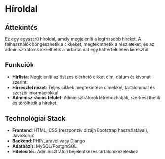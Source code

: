 # Híroldal

## Áttekintés
Ez egy egyszerű híroldal, amely megjeleníti a legfrissebb híreket. A felhasználók böngészhetik a cikkeket, megtekinthetik a részleteket, és az adminisztrátorok kezelhetik a hírtartalmat egy háttérfelületen keresztül.

## Funkciók
- **Hírlista**: Megjeleníti az összes elérhető cikket cím, dátum és kivonat szerint.
- **Hírrészlet nézet**: Teljes cikkek megtekintése címekkel, tartalommal és szerzői információkkal.
- **Adminisztrációs felület**: Adminisztrátorok létrehozhatják, szerkeszthetik és törölhetik a híreket.

## Technológiai Stack
- **Frontend**: HTML, CSS (reszponzív dizájn Bootstrap használatával), JavaScript
- **Backend**: PHP/Laravel vagy Django
- **Adatbázis**: MySQL/PostgreSQL
- **Hitelesítés**: Adminisztrátori bejelentkezés tartalomkezeléshez
